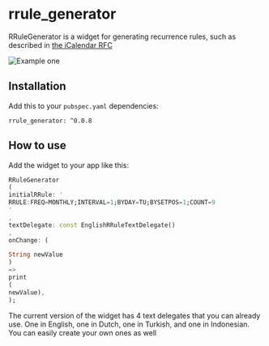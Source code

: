 # rrule_generator

RRuleGenerator is a widget for generating recurrence rules, such as described
in [the iCalendar RFC](https://datatracker.ietf.org/doc/html/rfc5545)

![Example one](https://jelter.net/rrule_example.png)

## Installation

Add this to your `pubspec.yaml` dependencies:

```
rrule_generator: ^0.0.8
```

## How to use

Add the widget to your app like this:

```dart
RRuleGenerator
(
initialRRule: '
RRULE:FREQ=MONTHLY;INTERVAL=1;BYDAY=TU;BYSETPOS=1;COUNT=9
'
,
textDelegate: const EnglishRRuleTextDelegate()
,
onChange: (

String newValue
)
=>
print
(
newValue),
);
```

The current version of the widget has 4 text delegates that you can already use. One in English, one in Dutch, one in
Turkish, and one in Indonesian. You can easily create your own ones as well